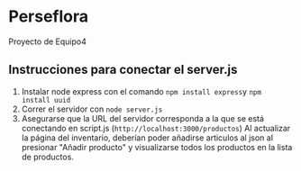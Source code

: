 # Perseflora
Proyecto de Equipo4

## Instrucciones para conectar el server.js
1. Instalar node express con el comando `npm install express`y `npm install uuid`
2. Correr el servidor con `node server.js`
3. Asegurarse que la URL del servidor corresponda a la que se está conectando en script.js (`http://localhost:3000/productos`)
Al actualizar la página del inventario, deberían poder añadirse articulos al json al presionar "Añadir producto" y visualizarse todos los productos en la lista de productos.

